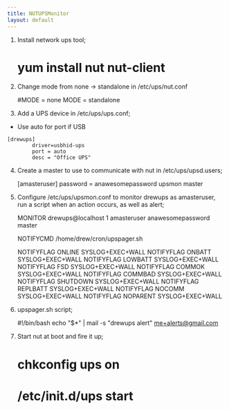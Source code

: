 ```yaml
---
title: NUTUPSMonitor
layout: default
---
```


1. Install network ups tool;

    # yum install nut nut-client

2. Change mode from none -&gt; standalone in /etc/ups/nut.conf

    #MODE = none
    MODE = standalone

3. Add a UPS device in /etc/ups/ups.conf;

-   Use auto for port if USB

<!-- -->

    [drewups]
            driver=usbhid-ups
            port = auto
            desc = "Office UPS"

4. Create a master to use to communicate with nut in
/etc/ups/upsd.users;

    [amasteruser]
           password = anawesomepassword
           upsmon master

5. Configure /etc/ups/upsmon.conf to monitor drewups as amasteruser, run
a script when an action occurs, as well as alert;

    MONITOR drewups@localhost 1 amasteruser anawesomepassword master

    NOTIFYCMD /home/drew/cron/upspager.sh

    NOTIFYFLAG ONLINE       SYSLOG+EXEC+WALL
    NOTIFYFLAG ONBATT       SYSLOG+EXEC+WALL
    NOTIFYFLAG LOWBATT      SYSLOG+EXEC+WALL
    NOTIFYFLAG FSD          SYSLOG+EXEC+WALL
    NOTIFYFLAG COMMOK       SYSLOG+EXEC+WALL
    NOTIFYFLAG COMMBAD      SYSLOG+EXEC+WALL
    NOTIFYFLAG SHUTDOWN     SYSLOG+EXEC+WALL
    NOTIFYFLAG REPLBATT     SYSLOG+EXEC+WALL
    NOTIFYFLAG NOCOMM       SYSLOG+EXEC+WALL
    NOTIFYFLAG NOPARENT     SYSLOG+EXEC+WALL

6. upspager.sh script;

    #!/bin/bash
    echo "$*" | mail -s "drewups alert" me+alerts@gmail.com

7. Start nut at boot and fire it up;

    # chkconfig ups on
    # /etc/init.d/ups start
